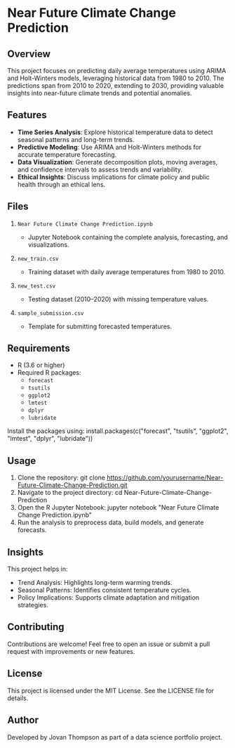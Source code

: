 # Near Future Climate Change Prediction

## Overview
This project focuses on predicting daily average temperatures using ARIMA and Holt-Winters models, leveraging historical data from 1980 to 2010. The predictions span from 2010 to 2020, extending to 2030, providing valuable insights into near-future climate trends and potential anomalies.

## Features
- **Time Series Analysis**: Explore historical temperature data to detect seasonal patterns and long-term trends.
- **Predictive Modeling**: Use ARIMA and Holt-Winters methods for accurate temperature forecasting.
- **Data Visualization**: Generate decomposition plots, moving averages, and confidence intervals to assess trends and variability.
- **Ethical Insights**: Discuss implications for climate policy and public health through an ethical lens.

## Files
1. `Near Future Climate Change Prediction.ipynb`  
   - Jupyter Notebook containing the complete analysis, forecasting, and visualizations.
   
2. `new_train.csv`  
   - Training dataset with daily average temperatures from 1980 to 2010.
   
3. `new_test.csv`  
   - Testing dataset (2010–2020) with missing temperature values.
   
4. `sample_submission.csv`  
   - Template for submitting forecasted temperatures.

## Requirements
- R (3.6 or higher)
- Required R packages:
  - `forecast`
  - `tsutils`
  - `ggplot2`
  - `lmtest`
  - `dplyr`
  - `lubridate`

Install the packages using:
install.packages(c("forecast", "tsutils", "ggplot2", "lmtest", "dplyr", "lubridate"))

## Usage
1. Clone the repository:
   git clone https://github.com/yourusername/Near-Future-Climate-Change-Prediction.git
2. Navigate to the project directory: 
   cd Near-Future-Climate-Change-Prediction
3. Open the R Jupyter Notebook:
   jupyter notebook "Near Future Climate Change Prediction.ipynb"
4. Run the analysis to preprocess data, build models, and generate forecasts.

## Insights
This project helps in:
- Trend Analysis: Highlights long-term warming trends.
- Seasonal Patterns: Identifies consistent temperature cycles.
- Policy Implications: Supports climate adaptation and mitigation strategies.

## Contributing
Contributions are welcome! Feel free to open an issue or submit a pull request with improvements or new features.

## License
This project is licensed under the MIT License. See the LICENSE file for details.

## Author
Developed by Jovan Thompson as part of a data science portfolio project.
